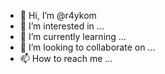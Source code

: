 - 👋 Hi, I’m @r4ykom
- 👀 I’m interested in ...
- 🌱 I’m currently learning ...
- 💞️ I’m looking to collaborate on ...
- 📫 How to reach me ...

<!---
r4ykom/r4ykom is a ✨ special ✨ repository because its `README.md` (this file) appears on your GitHub profile.
You can click the Preview link to take a look at your changes.
--->
